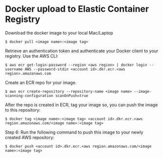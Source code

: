 # Docker upload to Elastic Container Registry

Download the docker image to your local Mac/Laptop

```
$ docker pull <image name>:<image tag>
```

Retrieve an authentication token and authenticate your Docker client to your registry. Use the AWS CLI:

```
$ aws ecr get-login-password --region <aws region> | docker login --username AWS --password-stdin <account id>.dkr.ecr.<aws region>.amazonaws.com
```

Create an ECR repo for your image.

```
$ aws ecr create-repository --repository-name <image name> --image-scanning-configuration scanOnPush=true
```

After the repo is created in ECR, tag your image so, you can push the image to this repository:

```
$ docker tag <image name>:<image tag> <account id>.dkr.ecr.<aws region.amazonaws.com/<image name>:<image tag>
```

Step 6: Run the following command to push this image to your newly created AWS repository:

```
$ docker push <account id>.dkr.ecr.<aws region.amazonaws.com/<image name>:<image tag>
```
